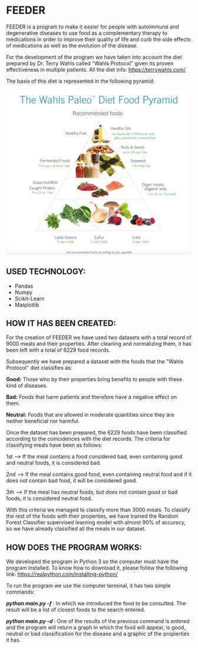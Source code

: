 # FEEDER

FEEDER is a program to make it easier for people with autoimmune and degenerative diseases to use food as a complementary therapy to medications in order to improve their quality of life and curb the side effects of medications as well as the evolution of the disease.

For the development of the program we have taken into account the diet prepared by Dr. Terry Wahls called "Wahls Protocol" given its proven effectiveness in multiple patients. All the diet info: https://terrywahls.com/

The basis of this diet is represented in the following pyramid:

![Wahls Protocol Pyramid](https://github.com/CMFV/FINAL_PROJECT/blob/master/Wahls%20Pyramid.png)



## USED TECHNOLOGY:

- Pandas
- Numpy
- Scikit-Learn
- Matplotlib


## HOW IT HAS BEEN CREATED:

For the creation of FEEDER we have used two datasets with a total record of 9000 meals and their properties. After cleaning and normalizing them, it has been left with a total of 6229 food records.

Subsequently we have prepared a dataset with the foods that the "Wahls Protocol" diet classifies as:

**Good:** Those who by their properties bring benefits to people with these kind of diseases.

**Bad:** Foods that harm patients and therefore have a negative effect on them.

**Neutral:** Foods that are allowed in moderate quantities since they are neither beneficial nor harmful.

Once the dataset has been prepared, the 6229 foods have been classified according to the coincidences with the diet records. The criteria for classifying meals have been as follows:

1st --> If the meal contains a food considered bad, even containing good and neutral foods, it is considered bad.

2nd --> If the meal contains good food, even containing neutral food and if it does not contain bad food, it will be considered good.

3th --> If the meal has neutral foods, but does not contain good or bad foods, it is considered neutral food.

With this criteria we managed to classify more than 3000 meals. To classify the rest of the foods with their properties, we have trained the Random Forest Classifier supervised learning model with almost 90% of accuracy, so we have already classified all the meals in our dataset.


## HOW DOES THE PROGRAM WORKS:

We developed the program in Python 3 so the computer must have the program installed. To know how to download it, please follow the following link: https://realpython.com/installing-python/ 

To run the program we use the computer terminal, it has two simple commands:

***python main.py -f <food>***: In which we introduced the food to be consulted. The result will be a list of closest foods to the search entered.
    
***python main.py -d <dish>***: One of the results of the previous command is entered and the program will return a graph in which the food will appear, is good, neutral or bad classification for the disease and a graphic of the propierties it has.
